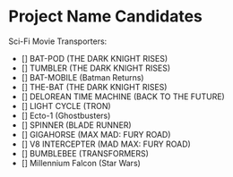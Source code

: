 # Project Name Candidates

Sci-Fi Movie Transporters:

- [] BAT-POD (THE DARK KNIGHT RISES)
- [] TUMBLER (THE DARK KNIGHT RISES)
- [] BAT-MOBILE (Batman Returns)
- [] THE-BAT (THE DARK KNIGHT RISES)
- [] DELOREAN TIME MACHINE (BACK TO THE FUTURE)
- [] LIGHT CYCLE (TRON)
- [] Ecto-1 (Ghostbusters)
- [] SPINNER (BLADE RUNNER)
- [] GIGAHORSE (MAX MAD: FURY ROAD)
- [] V8 INTERCEPTER (MAD MAX: FURY ROAD)
- [] BUMBLEBEE (TRANSFORMERS)
- [] Millennium Falcon (Star Wars)
